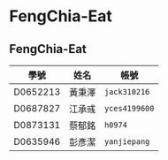# FengChia-Eat
## FengChia-Eat
| 學號 | 姓名 | 帳號 |
| -------- | ------ | ---------- |
| D0652213 | 黃秉澤 | `jack310216` |
| D0687827 | 江承彧 | `yces4199600` |
| D0873131 | 蔡郁銘 | `h0974` |
| D0635946 | 彭彥潔 | `yanjiepang` | 

